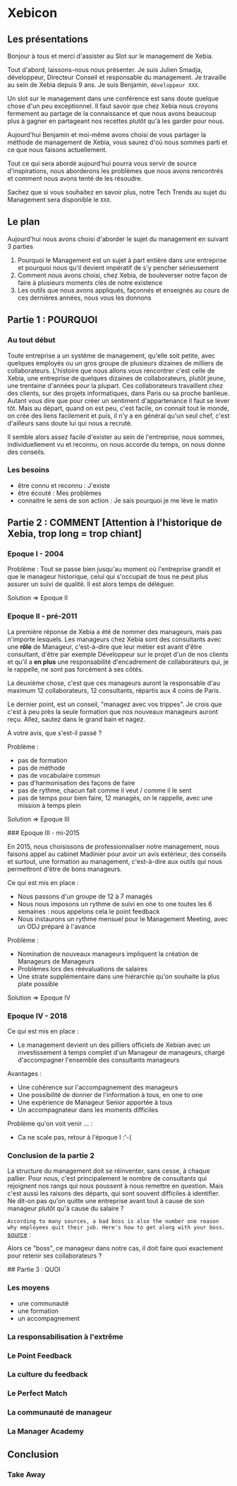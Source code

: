 # Xebicon

## Les présentations

Bonjour à tous et merci d'assister au Slot sur le management de Xebia.

Tout d'abord, laissons-nous nous présenter. Je suis Julien Smadja, développeur, Directeur Conseil et responsable du management. Je travaille au sein de Xebia depuis 9 ans.
Je suis Benjamin, `développeur XXX`.

Un slot sur le management dans une conférence est sans doute quelque chose d'un peu exceptionnel. Il faut savoir que chez Xebia nous croyons fermement au partage de la connaissance et que nous avons beaucoup plus à gagner en partageant nos recettes plutôt qu'à les garder pour nous.

Aujourd'hui Benjamin et moi-même avons choisi de vous partager la méthode de management de Xebia, vous saurez d'où nous sommes parti et ce que nous faisons actuellement.

Tout ce qui sera abordé aujourd'hui pourra vous servir de source d'inspirations, nous aborderons les problèmes que nous avons rencontrés et comment nous avons tenté de les résoudre.

Sachez que si vous souhaitez en savoir plus, notre Tech Trends au sujet du Management sera disponible le `XXX`.

## Le plan

Aujourd'hui nous avons choisi d'aborder le sujet du management en suivant 3 parties 

1) Pourquoi le Management est un sujet à part entière dans une entreprise et pourquoi nous qu'il devient impératif de s'y pencher sérieusement
2) Comment nous avons choisi, chez Xebia, de bouleverser notre façon de faire à plusieurs moments clés de notre existence
3) Les outils que nous avons appliqués, façonnés et enseignés au cours de ces dernières années, nous vous les donnons

## Partie 1 : POURQUOI

### Au tout début
Toute entreprise a un système de management, qu'elle soit petite, avec quelques employés ou un gros groupe de plusieurs dizaines de milliers de collaborateurs. L'histoire que nous allons vous rencontrer c'est celle de Xebia, une entreprise de quelques dizaines de collaborateurs, plutôt jeune, une trentaine d'années pour la plupart. Ces collaborateurs travaillent chez des clients, sur des projets informatiques, dans Paris ou sa proche banlieue. Autant vous dire que pour créer un sentiment d'appartenance il faut se lever tôt. Mais au départ, quand on est peu, c'est facile, on connait tout le monde, on crée des liens facilement et puis, il n'y a en général qu'un seul chef, c'est d'ailleurs sans doute lui qui nous a recruté.

Il semble alors assez facile d'exister au sein de l'entreprise, nous sommes, individuellement vu et reconnu, on nous accorde du temps, on nous donne des conseils.

### Les besoins
- être connu et reconnu : J'existe
- être écouté : Mes problèmes
- connaitre le sens de son action : Je sais pourquoi je me lève le matin

## Partie 2 : COMMENT [Attention à l'historique de Xebia, trop long = trop chiant]

### Epoque I - 2004
Problème : Tout se passe bien jusqu'au moment où l'entreprise grandit et que le manageur historique, celui qui s'occupait de tous ne peut plus assurer un suivi de qualité. Il est alors temps de déléguer.

Solution => Epoque II

### Epoque II - pré-2011
La première réponse de Xebia a été de nommer des manageurs, mais pas n'importe lesquels. Les manageurs chez Xebia sont des consultants avec une **rôle** de Manageur, c'est-à-dire que leur métier est avant d'être consultant, d'être par exemple Développeur sur le projet d'un de nos clients et qu'il a **en plus** une responsabilité d'encadrement de collaborateurs qui, je le rappelle, ne sont pas forcément à ses côtés.

La deuxième chose, c'est que ces manageurs auront la responsable d'au maximum 12 collaborateurs, 12 consultants, répartis aux 4 coins de Paris.

Le dernier point, est un conseil, "managez avec vos trippes". Je crois que c'est à peu près la seule formation que nos nouveaux manageurs auront reçu. Allez, sautez dans le grand bain et nagez.

A votre avis, que s'est-il passé ?

Problème :
- pas de formation
- pas de méthode
- pas de vocabulaire commun
- pas d'harmonisation des façons de faire
- pas de rythme, chacun fait comme il veut / comme il le sent
- pas de temps pour bien faire, 12 managés, on le rappelle, avec une mission à temps plein

Solution => Epoque III

### Epoque III - mi-2015

En 2015, nous choisissons de professionnaliser notre management, nous faisons appel au cabinet Madinier pour avoir un avis extérieur, des conseils et surtout, une formation au management, c'est-à-dire aux outils qui nous permettront d'être de bons manageurs.

Ce qui est mis en place :
- Nous passons d'un groupe de 12 à 7 managés
- Nous nous imposons un rythme de suivi en one to one toutes les 6 semaines : nous appelons cela le point feedback
- Nous instaurons un rythme mensuel pour le Management Meeting, avec un ODJ préparé à l'avance 

Problème : 
- Nomination de nouveaux manageurs impliquent la création de Manageurs de Manageurs
- Problèmes lors des réévaluations de salaires
- Une strate supplémentaire dans une hiérarchie qu'on souhaite la plus plate possible

Solution => Epoque IV

### Epoque IV - 2018

Ce qui est mis en place :
- Le management devient un des pilliers officiels de Xebian avec un investissement à temps complet d'un Manageur de manageurs, chargé d'accompagner l'ensemble des consultants manageurs

Avantages :
- Une cohérence sur l'accompagnement des manageurs
- Une possibilité de donner de l'information à tous, en one to one
- Une expérience de Manageur Senior apportée à tous
- Un accompagnateur dans les moments difficiles

Problème qu'on voit venir ... :
- Ca ne scale pas, retour à l'époque I :'-(

### Conclusion de la partie 2
La structure du management doit se réinventer, sans cesse, à chaque pallier. Pour nous, c'est principalement le nombre de consultants qui rejoignent nos rangs qui nous poussent à nous remettre en question. Mais c'est aussi les raisons des départs, qui sont souvent difficiles à identifier. Ne dit-on pas qu'on quitte une entreprise avant tout à cause de son manageur plutôt qu'à cause du salaire ?

`According to many sources, a bad boss is also the number one reason why employees quit their job. Here's how to get along with your boss.` [source](https://www.thebalancecareers.com/top-reasons-why-employees-quit-their-job-1918985) : 

Alors ce "boss", ce manageur dans notre cas, il doit faire quoi exactement pour retenir ses collaborateurs ?

## Partie 3 : QUOI

### Les moyens
- une communauté
- une formation
- un accompagnement

### La responsabilisation à l'extrême

### Le Point Feedback

### La culture du feedback

### Le Perfect Match

### La communauté de manageur

### La Manager Academy

## Conclusion

### Take Away

